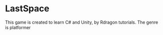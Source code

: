 # LastSpace
This game is created to learn C# and Unity, by Rdragon tutorials. The genre is platformer

